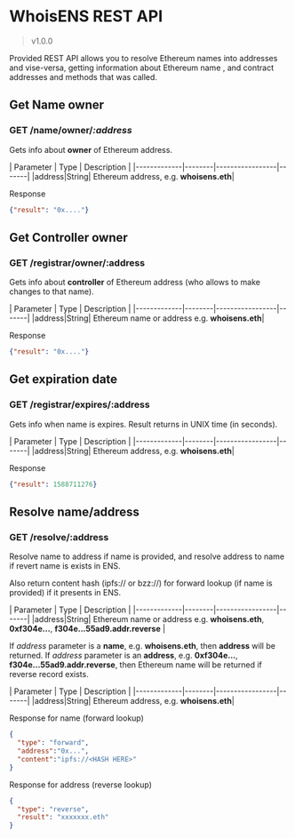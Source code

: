 
# WhoisENS REST API

>  v1.0.0

Provided REST API allows you to resolve Ethereum names into addresses and vise-versa, getting information about Ethereum name , and contract addresses and methods that was called.


## Get Name owner

### GET /name/owner/*:address*

Gets info about **owner** of Ethereum address.

| Parameter | Type | Description |
|-------------|--------|-----------------|-------|
|address|String| Ethereum address, e.g. **whoisens.eth**|

Response

```json
{"result": "0x...."}
```


## Get Controller owner

### GET /registrar/owner/:address

Gets info about **controller** of Ethereum address (who allows to make changes to that name).

| Parameter | Type | Description |
|-------------|--------|-----------------|-------|
|address|String| Ethereum name or address e.g. **whoisens.eth**|

Response

```json
{"result": "0x...."}
```

## Get expiration date

### GET /registrar/expires/:address

Gets info when name is expires. Result returns in UNIX time (in seconds).

| Parameter | Type | Description |
|-------------|--------|-----------------|-------|
|address|String| Ethereum address, e.g. **whoisens.eth**|

Response

```json
{"result": 1588711276}
```

## Resolve name/address

### GET /resolve/:address

Resolve name to address if name is provided, and resolve address to name if revert name is exists in ENS.

Also return content hash (ipfs:// or bzz://) for forward lookup (if name is provided) if it presents in ENS.

| Parameter | Type | Description |
|-------------|--------|-----------------|-------|
|address|String| Ethereum name or address e.g. **whoisens.eth**, **0xf304e...**, **f304e...55ad9.addr.reverse** |

If *address* parameter is a **name**, e.g. **whoisens.eth**, then **address** will be returned. If *address* parameter is an **address**, e.g. **0xf304e...**, **f304e...55ad9.addr.reverse**, then Ethereum name will be returned if reverse record exists.

| Parameter | Type | Description |
|-------------|--------|-----------------|-------|
|address|String| Ethereum address, e.g. **whoisens.eth**|

Response for name (forward lookup)

```json
{
  "type": "forward",
  "address":"0x...",
  "content":"ipfs://<HASH HERE>"
}
```

Response for address (reverse lookup)

```json
{
  "type": "reverse",
  "result": "xxxxxxx.eth"
}
```
